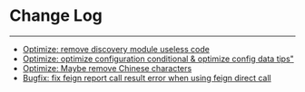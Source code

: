 # Change Log
---

- [Optimize: remove discovery module useless code](https://github.com/Tencent/spring-cloud-tencent/pull/596)
- [Optimize: optimize configuration conditional & optimize config data tips"](https://github.com/Tencent/spring-cloud-tencent/pull/604)
- [Optimize: Maybe remove Chinese characters](https://github.com/Tencent/spring-cloud-tencent/pull/608)
- [Bugfix: fix feign report call result error when using feign direct call](https://github.com/Tencent/spring-cloud-tencent/pull/622)
